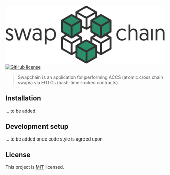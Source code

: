 ![logo](./.github/logo.png)
[![GitHub license](https://img.shields.io/badge/license-MIT-blue.svg?style=flat-square)](https://github.com/chronark/swapchain/blob/master/LICENSE)

> Swapchain is an application for performing ACCS (atomic cross chain swaps) via HTLCs (hash-time-locked contracts).


## Installation
... to be added.

## Development setup
... to be added once code style is agreed upon


## License

This project is [MIT](https://github.com/kefranabg/readme-md-generator/blob/master/LICENSE) licensed.